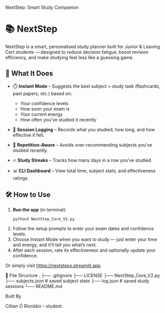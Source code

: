 NextStep: Smart Study Companion

# 📚 NextStep

NextStep is a smart, personalised study planner built for Junior & Leaving Cert students — designed to reduce decision fatigue, boost revision efficiency, and make studying feel less like a guessing game.

## 🚀 What It Does

- ⏱️ **Instant Mode** – Suggests the best subject + study task (flashcards, past papers, etc.) based on:
  - Your confidence levels
  - How soon your exam is
  - Your current energy
  - How often you’ve studied it recently

- 📒 **Session Logging** – Records what you studied, how long, and how effective it felt.

- 🔁 **Repetition-Aware** – Avoids over-recommending subjects you’ve studied recently.

- 🔥 **Study Streaks** – Tracks how many days in a row you’ve studied.

- 📊 **CLI Dashboard** – View total time, subject stats, and effectiveness ratings.

## 🛠 How to Use

1. **Run the app** (in terminal):
   ```bash
   python3 NextStep_Core_V2.py
2.	Follow the setup prompts to enter your exam dates and confidence levels.
3.	Choose Instant Mode when you want to study — just enter your time and energy, and it’ll tell you what’s next.
4.	After each session, rate its effectiveness and optionally update your confidence.

Or simply visit https://nextsteps.streamlit.app

 📁 File Structure
 .
├── .gitignore
├── LICENSE
├── NextStep_Core_V2.py
├── subjects.json          # saved subject state
├── log.json               # saved study sessions
└── README.md

Built By

Cillian Ó Ríordáin – student.
